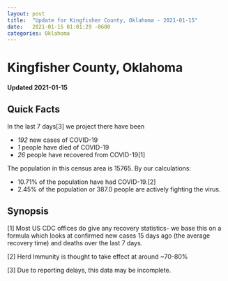 ```yaml
---
layout: post
title:  "Update for Kingfisher County, Oklahoma - 2021-01-15"
date:   2021-01-15 01:01:29 -0600
categories: Oklahoma
---
```


# Kingfisher County, Oklahoma
#### Updated 2021-01-15

## Quick Facts

In the last 7 days[3] we project there have been
- *192* new cases of COVID-19
- *1* people have died of COVID-19
- *26* people have recovered from COVID-19[1]

The population in this census area is 15765. By our calculations:
- 10.71% of the population have had COVID-19.[2]
- 2.45% of the population or 387.0 people are actively fighting the virus.

## Synopsis




[1] Most US CDC offices do give any recovery statistics- we base this on a formula which looks at confirmed new cases
15 days ago (the average recovery time) and deaths over the last 7 days.

[2] Herd Immunity is thought to take effect at around ~70-80%

[3] Due to reporting delays, this data may be incomplete.
 
    